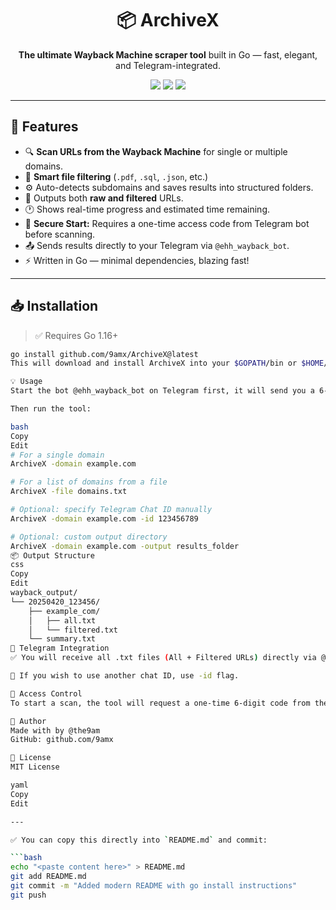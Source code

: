 <h1 align="center">📦 ArchiveX</h1>
<p align="center">
  <strong>The ultimate Wayback Machine scraper tool</strong> built in Go — fast, elegant, and Telegram-integrated.
</p>

<p align="center">
  <img src="https://img.shields.io/github/go-mod/go-version/9amx/ArchiveX?style=for-the-badge" />
  <img src="https://img.shields.io/github/license/9amx/ArchiveX?style=for-the-badge" />
  <img src="https://img.shields.io/github/stars/9amx/ArchiveX?style=for-the-badge" />
</p>

---

## 🚀 Features

- 🔍 **Scan URLs from the Wayback Machine** for single or multiple domains.
- 🧠 **Smart file filtering** (`.pdf`, `.sql`, `.json`, etc.)
- ⚙️ Auto-detects subdomains and saves results into structured folders.
- 📁 Outputs both **raw and filtered** URLs.
- 🕐 Shows real-time progress and estimated time remaining.
- 🤖 **Secure Start:** Requires a one-time access code from Telegram bot before scanning.
- 📤 Sends results directly to your Telegram via `@ehh_wayback_bot`.
- ⚡ Written in Go — minimal dependencies, blazing fast!

---

## 📥 Installation

> ✅ Requires Go 1.16+

```bash
go install github.com/9amx/ArchiveX@latest
This will download and install ArchiveX into your $GOPATH/bin or $HOME/go/bin.

💡 Usage
Start the bot @ehh_wayback_bot on Telegram first, it will send you a 6-digit code.

Then run the tool:

bash
Copy
Edit
# For a single domain
ArchiveX -domain example.com

# For a list of domains from a file
ArchiveX -file domains.txt

# Optional: specify Telegram Chat ID manually
ArchiveX -domain example.com -id 123456789

# Optional: custom output directory
ArchiveX -domain example.com -output results_folder
📦 Output Structure
css
Copy
Edit
wayback_output/
└── 20250420_123456/
    ├── example_com/
    │   ├── all.txt
    │   └── filtered.txt
    └── summary.txt
📲 Telegram Integration
✅ You will receive all .txt files (All + Filtered URLs) directly via @ehh_wayback_bot.

📩 If you wish to use another chat ID, use -id flag.

🔐 Access Control
To start a scan, the tool will request a one-time 6-digit code from the Telegram bot. This prevents unauthorized usage.

👤 Author
Made with by @the9am
GitHub: github.com/9amx

📄 License
MIT License

yaml
Copy
Edit

---

✅ You can copy this directly into `README.md` and commit:

```bash
echo "<paste content here>" > README.md
git add README.md
git commit -m "Added modern README with go install instructions"
git push
